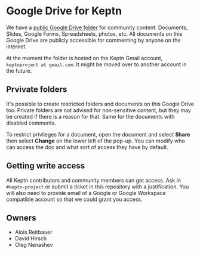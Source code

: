 # Google Drive for Keptn

We have a [public Google Drive folder](https://drive.google.com/drive/folders/1A2WWdz2MjAc6echj_uqrSbr8Um_CwrhH?usp=sharing)
for community content: Documents, Slides, Google Forms, Spreadsheets, photos, etc.
All documents on this Google Drive are publicly accessible for commenting by anyone on the internet.

At the moment the folder is hosted on the Keptn Gmail account, `keptnproject at gmail.com`.
It might be moved over to another account in the future.

## Prvivate folders

It's possible to create restricted folders and documents on this Google Drive too.
Private folders are not advised for non-sensitive content,
but they may be created if there is a reason for that.
Same for the documents with disabled comments.

To restrict privileges for a document,
open the document and select **Share**
then select **Change** on the lower left of the pop-up.
You can modify who can access the doc and what sort of access they have by default.

## Getting write access

All Keptn contributors and community members can get access.
Ask in `#keptn-project` or submit a ticket in this repository with a justification.
You will also need to provide email of a Google or Google Workspace compatible account so that 
we could grant you access.

## Owners

- Alois Reitbauer
- David Hirsch
- Oleg Nenashev
